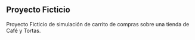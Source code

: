 ## Proyecto Ficticio 

Proyecto Ficticio de simulación de carrito de compras sobre una tienda de Café y Tortas.

